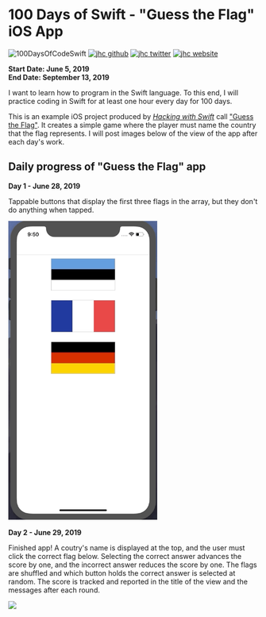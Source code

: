 # 100 Days of Swift - "Guess the Flag" iOS App

![100DaysOfCodeSwift](https://img.shields.io/badge/100DaysOfCode-Swift-FA7343.svg?style=flat&logo=swift)
[![jhc github](https://img.shields.io/badge/GitHub-jhrcook-lightgrey.svg?style=flat&logo=github)](https://github.com/jhrcook)
[![jhc twitter](https://img.shields.io/badge/Twitter-JoshDoesaThing-00aced.svg?style=flat&logo=twitter)](https://twitter.com/JoshDoesa)
[![jhc website](https://img.shields.io/badge/Website-JoshDoesaThing-5087B2.svg?style=flat&logo=telegram)](https://www.joshdoesathing.com)

**Start Date: June 5, 2019  
End Date: September 13, 2019**

I want to learn how to program in the Swift language. To this end, I will practice coding in Swift for at least one hour every day for 100 days.

This is an example iOS project produced by [*Hacking with Swift*](https://www.hackingwithswift.com/read) call ["Guess the Flag"](https://www.hackingwithswift.com/read/1/overview). It creates a simple game where the player must name the country that the flag represents. I will post images below of the view of the app after each day's work.

## Daily progress of "Guess the Flag" app

**Day 1 - June 28, 2019**

Tappable buttons that display the first three flags in the array, but they don't do anything when tapped.

<img src="progress_screenshots/Jun-28-2019 21-51-12.gif" width="300"/>

**Day 2 - June 29, 2019**

Finished app! A coutry's name is displayed at the top, and the user must click the correct flag below. Selecting the correct answer advances the score by one, and the incorrect answer reduces the score by one. The flags are shuffled and which button holds the correct answer is selected at random. The score is tracked and reported in the title of the view and the messages after each round.

<img src="progress_screenshots/Jun-29-2019 07-29-26.gif" width="300"/>